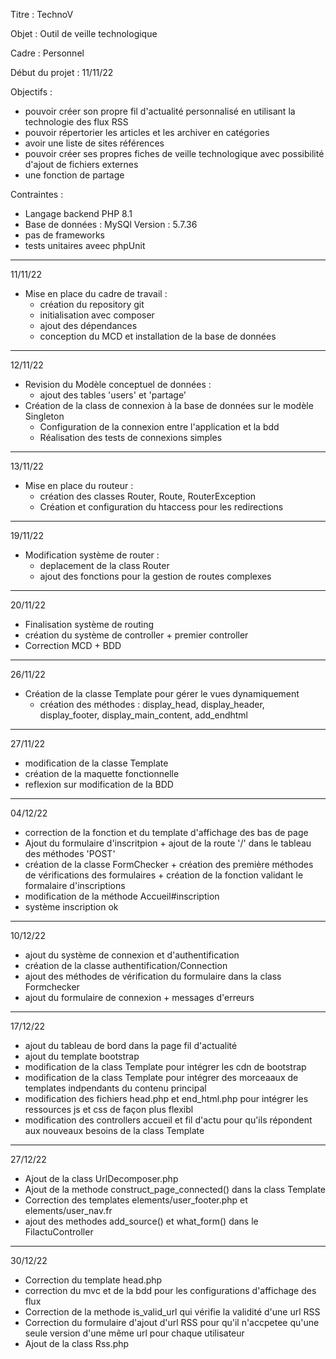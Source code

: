 Titre : TechnoV

Objet : Outil de veille technologique

Cadre : Personnel

Début du projet : 11/11/22

Objectifs :
 - pouvoir créer son propre fil d'actualité personnalisé en utilisant la technologie des flux RSS
 - pouvoir répertorier les articles et les archiver en catégories
 - avoir une liste de sites références
 - pouvoir créer ses propres fiches de veille technologique avec possibilité d'ajout de fichiers externes
 - une fonction de partage 
 
 Contraintes : 
 - Langage backend PHP 8.1 
 - Base de données : MySQl Version : 5.7.36
 - pas de frameworks
 - tests unitaires aveec phpUnit
 
-----------------------------------------------------------------------------------------------------------------------------------------------------------------------
 11/11/22
- Mise en place du cadre de travail :
  - création du repository git
  - initialisation avec composer
  - ajout des dépendances 
  - conception du MCD et installation de la base de données
  
-----------------------------------------------------------------------------------------------------------------------------------------------------------------------
 12/11/22
- Revision du Modèle conceptuel de données :
  - ajout des tables 'users' et 'partage'
- Création de la class de connexion à la base de données sur le modèle Singleton
  - Configuration de la connexion entre l'application et la bdd
  - Réalisation des tests de connexions simples
-----------------------------------------------------------------------------------------------------------------------------------------------------------------------
 13/11/22
- Mise en place du routeur :
  - création des classes Router, Route, RouterException
  - Création et configuration du htaccess pour les redirections
-----------------------------------------------------------------------------------------------------------------------------------------------------------------------
19/11/22
- Modification système de router :
  - deplacement de la class Router
  - ajout des fonctions pour la gestion de routes complexes
-----------------------------------------------------------------------------------------------------------------------------------------------------------------------
20/11/22
 - Finalisation système de routing
 - création du système de controller + premier controller
 - Correction MCD + BDD
-----------------------------------------------------------------------------------------------------------------------------------------------------------------------
26/11/22 
 - Création de la classe Template pour gérer le vues dynamiquement
   - création des méthodes : display_head, display_header, display_footer, display_main_content, add_endhtml
-----------------------------------------------------------------------------------------------------------------------------------------------------------------------
27/11/22
- modification de la classe Template
- création de la maquette fonctionnelle
- reflexion sur modification de la BDD
-----------------------------------------------------------------------------------------------------------------------------------------------------------------------
04/12/22
 - correction de la fonction et du template d'affichage des bas de page
 - Ajout du formulaire d'inscritpion + ajout de la route '/' dans le tableau des méthodes 'POST'
 - création de la classe FormChecker + création des première méthodes de vérifications des formulaires + création de la fonction validant le formalaire d'inscriptions
 - modification de la méthode Accueil#inscription
 - système inscription ok
-----------------------------------------------------------------------------------------------------------------------------------------------------------------------
10/12/22
- ajout du système de connexion et d'authentification
 - création de la classe authentification/Connection 
 - ajout des méthodes de vérification du formulaire dans la class Formchecker
 - ajout du formulaire de connexion + messages d'erreurs
-----------------------------------------------------------------------------------------------------------------------------------------------------------------------
17/12/22
- ajout du tableau de bord dans la page fil d'actualité
 - ajout du template bootstrap
 - modification de la class Template pour intégrer les cdn de bootstrap
 - modification de la class Template pour intégrer des morceaaux de templates indpendants du contenu principal
 - modification des fichiers head.php et end_html.php pour intégrer les ressources js et css de façon plus flexibl
 - modification des controllers accueil et fil d'actu pour qu'ils répondent aux nouveaux besoins de la class Template
-----------------------------------------------------------------------------------------------------------------------------------------------------------------------
27/12/22
- Ajout de la class UrlDecomposer.php
- Ajout de la methode construct_page_connected() dans la class Template
- Correction des templates elements/user_footer.php et elements/user_nav.fr
- ajout des methodes add_source() et what_form() dans le FilactuController
-----------------------------------------------------------------------------------------------------------------------------------------------------------------------
30/12/22
- Correction du template head.php
- correction du mvc et de la bdd pour les configurations d'affichage des flux
- Correction de la methode is_valid_url qui vérifie la validité d'une url RSS
- Correction du formulaire d'ajout d'url RSS pour qu'il n'accpetee qu'une seule version d'une même url pour chaque utilisateur
- Ajout de la class Rss.php
